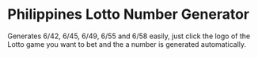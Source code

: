 # Philippines Lotto Number Generator 
Generates 6/42, 6/45, 6/49, 6/55 and 6/58 easily, just click the logo of the Lotto game you want to bet and the a number is generated automatically.
